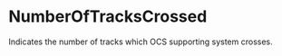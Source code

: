 NumberOfTracksCrossed
=====================

Indicates the number of tracks which OCS supporting system crosses.
